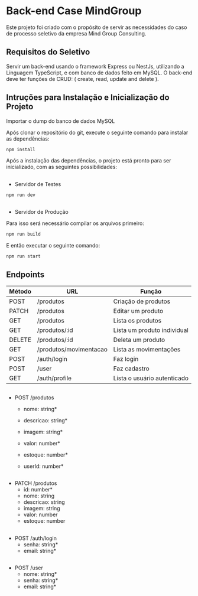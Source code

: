 # Back-end Case MindGroup
Este projeto foi criado com o propósito de servir as necessidades do caso de processo seletivo da empresa Mind Group Consulting.

## Requisitos do Seletivo
Servir um back-end usando o framework Express ou NestJs, utilizando a Linguagem TypeScript, e com banco de dados feito em MySQL. O back-end deve ter funções de CRUD: ( create, read, update and delete ).

## Intruções para Instalação e Inicialização do Projeto
Importar o dump do banco de dados MySQL

Após clonar o repositório do git, execute o seguinte comando para instalar as dependências:
```bash
npm install
```

Após a instalação das dependências, o projeto está pronto para ser inicializado, com as seguintes possibilidades:
##

* Servidor de Testes
```bash
npm run dev
```
##
* Servidor de Produção

Para isso será necessário compilar os arquivos primeiro:
```bash 
npm run build
```
E então executar o seguinte comando:
```bash 
npm run start
```

## Endpoints 

| Método| URL | Função |
 |----------|----------|----------| 
 | POST | /produtos | Criação de produtos| 
 | PATCH| /produtos | Editar um produto |
 | GET | /produtos | Lista os produtos|
 |GET | /produtos/:id | Lista um produto individual |
 |DELETE | /produtos/:id | Deleta um produto|
 |GET | /produtos/movimentacao | Lista as movimentações |
 |POST | /auth/login | Faz login|
 |POST | /user | Faz cadastro|
 |GET  | /auth/profile | Lista o usuário autenticado |
 
 ##
+ POST /produtos
	- nome: string*
	- descricao: string*
	- imagem: string*
	- valor: number*
	- estoque: number*
  - userId: number*

	##
+ PATCH /produtos
	- id: number*
	- nome: string
	- descricao: string
	- imagem: string
	- valor: number
	- estoque: number
	##
+   POST /auth/login
    - senha: string*
    - email: string*
    ##
 + POST /user
	 - nome: string*
    - senha: string*
    - email: string*